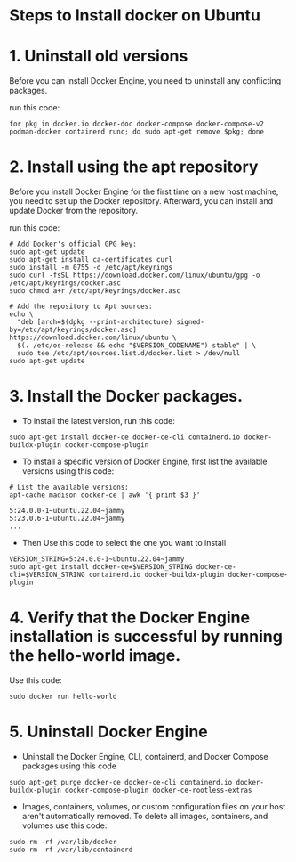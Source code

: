# Steps to Install docker on Ubuntu

# 1. Uninstall old versions

Before you can install Docker Engine, you need to uninstall any conflicting packages.

run this code:

```
for pkg in docker.io docker-doc docker-compose docker-compose-v2 podman-docker containerd runc; do sudo apt-get remove $pkg; done
```

# 2. Install using the apt repository

Before you install Docker Engine for the first time on a new host machine, you need to set up the Docker repository. Afterward, you can install and update Docker from the repository.

run this code: 

```
# Add Docker's official GPG key:
sudo apt-get update
sudo apt-get install ca-certificates curl
sudo install -m 0755 -d /etc/apt/keyrings
sudo curl -fsSL https://download.docker.com/linux/ubuntu/gpg -o /etc/apt/keyrings/docker.asc
sudo chmod a+r /etc/apt/keyrings/docker.asc

# Add the repository to Apt sources:
echo \
  "deb [arch=$(dpkg --print-architecture) signed-by=/etc/apt/keyrings/docker.asc] https://download.docker.com/linux/ubuntu \
  $(. /etc/os-release && echo "$VERSION_CODENAME") stable" | \
  sudo tee /etc/apt/sources.list.d/docker.list > /dev/null
sudo apt-get update
```
# 3. Install the Docker packages.

- To install the latest version, run this code:

```
sudo apt-get install docker-ce docker-ce-cli containerd.io docker-buildx-plugin docker-compose-plugin
```

- To install a specific version of Docker Engine, first list the available versions using this code:

```
# List the available versions:
apt-cache madison docker-ce | awk '{ print $3 }'

5:24.0.0-1~ubuntu.22.04~jammy
5:23.0.6-1~ubuntu.22.04~jammy
...
```

- Then Use this code to select the one you want to install

```
VERSION_STRING=5:24.0.0-1~ubuntu.22.04~jammy
sudo apt-get install docker-ce=$VERSION_STRING docker-ce-cli=$VERSION_STRING containerd.io docker-buildx-plugin docker-compose-plugin

```

# 4. Verify that the Docker Engine installation is successful by running the hello-world image.

Use this code: 

```
sudo docker run hello-world

```

# 5. Uninstall Docker Engine

- Uninstall the Docker Engine, CLI, containerd, and Docker Compose packages using this code

```
sudo apt-get purge docker-ce docker-ce-cli containerd.io docker-buildx-plugin docker-compose-plugin docker-ce-rootless-extras
```

- Images, containers, volumes, or custom configuration files on your host aren't automatically removed. To delete all images, containers, and volumes use this code: 

```
sudo rm -rf /var/lib/docker
sudo rm -rf /var/lib/containerd
```